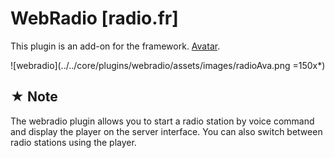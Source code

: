 # WebRadio [radio.fr]

This plugin is an add-on for the framework. [Avatar](https://github.com/Avatar-Home-Automation/A.V.A.T.A.R-Server).

![webradio](../../core/plugins/webradio/assets/images/radioAva.png =150x*)

## ★ Note
The webradio plugin allows you to start a radio station by voice command and display the player on the server interface. You can also switch between radio stations using the player.

<br><br><br>